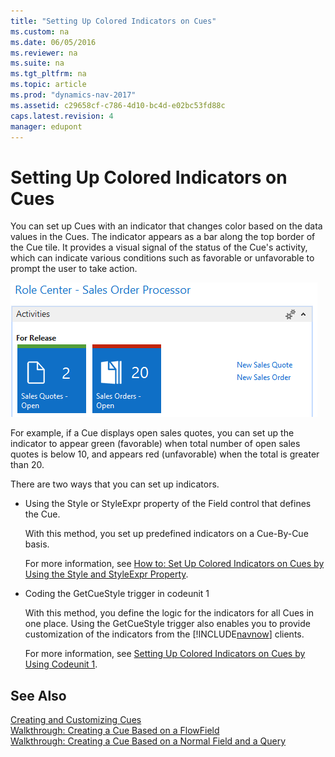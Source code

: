```yaml
---
title: "Setting Up Colored Indicators on Cues"
ms.custom: na
ms.date: 06/05/2016
ms.reviewer: na
ms.suite: na
ms.tgt_pltfrm: na
ms.topic: article
ms.prod: "dynamics-nav-2017"
ms.assetid: c29658cf-c786-4d10-bc4d-e02bc53fd88c
caps.latest.revision: 4
manager: edupont
---
```

# Setting Up Colored Indicators on Cues
You can set up Cues with an indicator that changes color based on the data values in the Cues. The indicator appears as a bar along the top border of the Cue tile. It provides a visual signal of the status of the Cue's activity, which can indicate various conditions such as favorable or unfavorable to prompt the user to take action.  
  
 ![Cues on the Order Processor Role Center](media/NAV_Cues_OrderProcessor.png "NAV\_Cues\_OrderProcessor")  
  
 For example, if a Cue displays open sales quotes, you can set up the indicator to appear green \(favorable\) when total number of open sales quotes is below 10, and appears red \(unfavorable\) when the total is greater than 20.  
  
 There are two ways that you can set up indicators.  
  
-   Using the Style or StyleExpr property of the Field control that defines the Cue.  
  
     With this method, you set up predefined indicators on a Cue-By-Cue basis.  
  
     For more information, see [How to: Set Up Colored Indicators on Cues by Using the Style and StyleExpr Property](How-to--Set-Up-Colored-Indicators-on-Cues-by-Using-the-Style-and-StyleExpr-Property.md).  
  
-   Coding the GetCueStyle trigger in codeunit 1  
  
     With this method, you define the logic for the indicators for all Cues in one place. Using the GetCueStyle trigger also enables you to provide customization of the indicators from the [!INCLUDE[navnow](includes/navnow_md.md)] clients.  
  
     For more information, see [Setting Up Colored Indicators on Cues by Using Codeunit 1](Setting-Up-Colored-Indicators-on-Cues-by-Using-Codeunit-1.md).  
  
## See Also  
 [Creating and Customizing Cues](Creating-and-Customizing-Cues.md)   
 [Walkthrough: Creating a Cue Based on a FlowField](Walkthrough--Creating-a-Cue-Based-on-a-FlowField.md)   
 [Walkthrough: Creating a Cue Based on a Normal Field and a Query](Walkthrough--Creating-a-Cue-Based-on-a-Normal-Field-and-a-Query.md)